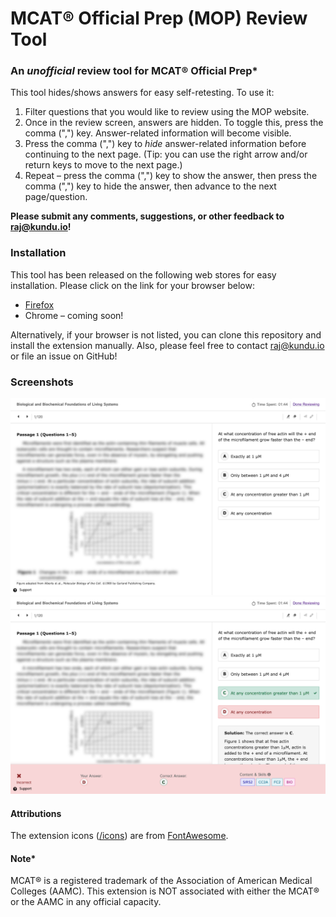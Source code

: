 # MCAT® Official Prep (MOP) Review Tool
### An *unofficial* review tool for MCAT® Official Prep*

This tool hides/shows answers for easy self-retesting. To use it:
1) Filter questions that you would like to review using the MOP website.
2) Once in the review screen, answers are hidden. To toggle this, press the comma (",") key. Answer-related information will become visible.
3) Press the comma (",") key to *hide* answer-related information before continuing to the next page. (Tip: you can use the right arrow and/or return keys to move to the next page.)
4) Repeat – press the comma (",") key to show the answer, then press the comma (",") key to hide the answer, then advance to the next page/question.

**Please submit any comments, suggestions, or other feedback to [raj@kundu.io](mailto:raj@kundu.io?subject=MOP%20Review%20Tool)!**

### Installation
This tool has been released on the following web stores for easy installation. Please click on the link for your browser below:
- [Firefox](https://addons.mozilla.org/en-US/firefox/addon/mop-review-tool)
- Chrome – coming soon!

Alternatively, if your browser is not listed, you can clone this repository and install the extension manually. Also, please feel free to contact [raj@kundu.io](mailto:raj@kundu.io?subject=MOP%20Review%20Tool%20%2D%20Browser%20Support) or file an issue on GitHub!

### Screenshots

![Question with answer hidden](./screenshots/answerhidden.png)
![Question with answer shown](./screenshots/answershown.png)

#### Attributions
The extension icons ([/icons](/icons)) are from [FontAwesome](https://fontawesome.com).

#### Note*
MCAT® is a registered trademark of the Association of American Medical Colleges (AAMC). This extension is NOT associated with either the MCAT® or the AAMC in any official capacity.
